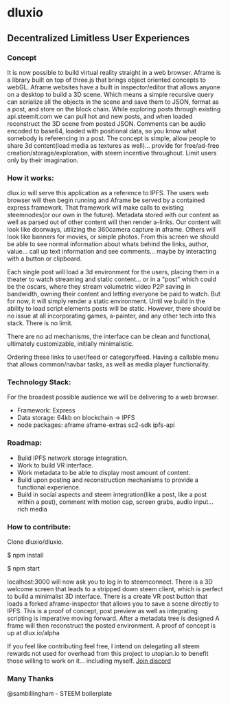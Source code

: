 # dluxio
## Decentralized Limitless User Experiences

### Concept
It is now possible to build virtual reality straight in a web browser. Aframe is a library built on top of three.js that brings object oriented concepts to webGL. Aframe websites have a built in inspector/editor that allows anyone on a desktop to build a 3D scene. Which means a simple recursive query can serialize all the objects in the scene and save them to JSON, format as a post, and store on the block chain. While exploring posts through existing api.steemit.com we can pull hot and new posts, and when loaded reconstruct the 3D scene from posted JSON. Comments can be audio encoded to base64, loaded with positional data, so you know what somebody is referencing in a post. The concept is simple, allow people to share 3d content(load media as textures as well)... provide for free/ad-free creation/storage/exploration, with steem incentive throughout. Limit users only by their imagination.

### How it works:

dlux.io will serve this application as a reference to IPFS. The users web browser will then begin running and Aframe be served by a contained express framework. That framework will make calls to existing steemnodes(or our own in the future). Metadata stored with our content as well as parsed out of other content will then render a-links. Our content will look like doorways, utilizing the 360camera capture in aframe. Others will look like banners for movies, or simple photos. From this screen we should be able to see normal information about whats behind the links, author, value... call up text information and see comments... maybe by interacting with a button or clipboard.

Each single post will load a 3d environment for the users, placing them in a theater to watch streaming and static content... or in a "post" which could be the oscars, where they stream volumetric video P2P saving in bandwidth, owning their content and letting everyone be paid to watch. But for now, it will simply render a static environment. Until we build in the ability to load script elements posts will be static. However, there should be no issue at all incorporating games, a-painter, and any other tech into this stack. There is no limit.

There are no ad mechanisms, the interface can be clean and functional, ultimately customizable, initially minimalistic.

Ordering these links to user/feed or category/feed. Having a callable menu that allows common/navbar tasks, as well as media player functionality.

### Technology Stack:
For the broadest possible audience we will be delivering to a web browser.

* Framework: Express
* Data storage: 64kb on blockchain -> IPFS
* node packages: aframe aframe-extras sc2-sdk ipfs-api

### Roadmap:
* Build IPFS network storage integration.
* Work to build VR interface.
* Work metadata to be able to display most amount of content.
* Build upon posting and reconstruction mechanisms to provide a functional experience.
* Build in social aspects and steem integration(like a post, like a post within a post), comment with motion cap, screen grabs, audio input... rich media

### How to contribute:

Clone dluxio/dluxio.


$ npm install

$ npm start

localhost:3000 will now ask you to log in to steemconnect.
There is a 3D welcome screen that leads to a stripped down steem client, which is perfect to build a minimalist 3D interface. There is a create VR post button that loads a forked aframe-inspector that allows you to save a scene directly to IPFS. This is a proof of concept, post preview as well as integrating scripting is imperative moving forward. After a metadata tree is designed A frame will then reconstruct the posted environment. A proof of concept is up at dlux.io/alpha

If you feel like contributing feel free, I intend on delegating all steem rewards not used for overhead from this project to utopian.io to benefit those willing to work on it... including myself. [Join discord](https://discord.gg/Beeb38j)

### Many Thanks
@sambillingham - STEEM boilerplate
